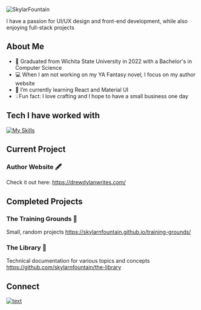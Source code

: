 ![SkylarFountain](https://github.com/skylarnfountain/skylarnfountain/assets/68071141/95c4090d-dbe1-448a-8985-63115b738b5e)

I have a passion for UI/UX design and front-end development, while also enjoying full-stack projects

## About Me
- 🏫 Graduated from Wichita State University in 2022 with a Bachelor's in Computer Science
- 💻 When I am not working on my YA Fantasy novel, I focus on my author website
- 🌱 I’m currently learning React and Material UI
- 💡Fun fact: I love crafting and I hope to have a small business one day

## Tech I have worked with
[![My Skills](https://skillicons.dev/icons?i=ts,js,html,css,aws,babel,cs,cpp,dotnet,git,github,react,materialui,mysql,nodejs,npm,powershell,postman,py,sass,vscode,wordpress,yarn)](https://skillicons.dev)

## Current Project
### Author Website 🖋️
Check it out here: https://drewdylanwrites.com/

## Completed Projects
### The Training Grounds 🏹
Small, random projects
https://skylarnfountain.github.io/training-grounds/

### The Library 📖
Technical documentation for various topics and concepts
https://github.com/skylarnfountain/the-library

## Connect
[![text](https://img.shields.io/badge/LinkedIn-0077B5?style=for-the-badge&logo=linkedin&logoColor=white)](https://www.linkedin.com/in/skylar-fountain-104270148/)
